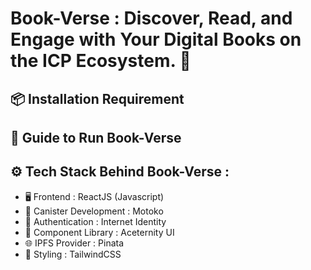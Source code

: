 # Book-Verse : Discover, Read, and Engage with Your Digital Books on the ICP Ecosystem. 🚀

## 📦 Installation Requirement

## 📝 Guide to Run Book-Verse

## ⚙️ Tech Stack Behind Book-Verse :
- 🖥️ Frontend : ReactJS (Javascript)
- 🔧 Canister Development : Motoko
- 🔑 Authentication : Internet Identity
- 🧩 Component Library : Aceternity UI
- 🌐 IPFS Provider : Pinata
- 🎨 Styling : TailwindCSS
